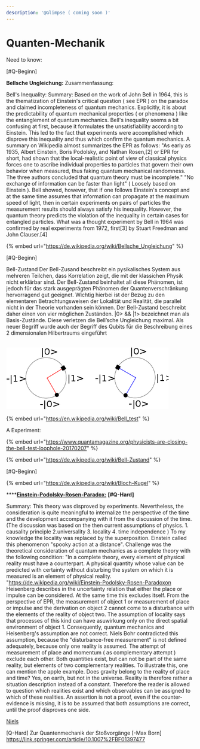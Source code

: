 ```yaml
---
description: '@Glimpse ( coming soon )'
---
```


# Quanten-Mechanik

Need to know:

\[#Q-Beginn]

**Bellsche Ungleichung:** Zusammenfassung:

Bell's Inequality: Summary: Based on the work of John Bell in 1964, this is the thematization of Einstein's critical question ( see EPR ) on the paradox and claimed incompleteness of quantum mechanics. Explicitly, it is about the predictability of quantum mechanical properties ( or phenomena ) like the entanglement of quantum mechanics. Bell's inequality seems a bit confusing at first, because it formulates the unsatisfiability according to Einstein. This led to the fact that experiments were accomplished which disprove this inequality and thus which confirm the quantum mechanics. A summary on Wikipedia almost summarizes the EPR as follows: "As early as 1935, Albert Einstein, Boris Podolsky, and Nathan Rosen,\[2] or EPR for short, had shown that the local-realistic point of view of classical physics forces one to ascribe individual properties to particles that govern their own behavior when measured, thus faking quantum mechanical randomness. The three authors concluded that quantum theory must be incomplete." "No exchange of information can be faster than light" ( Loosely based on Einstein ). Bell showed, however, that if one follows Einstein's concept and at the same time assumes that information can propagate at the maximum speed of light, then in certain experiments on pairs of particles the measurement results should always satisfy his inequality. However, the quantum theory predicts the violation of the inequality in certain cases for entangled particles. What was a thought experiment by Bell in 1964 was confirmed by real experiments from 1972, first\[3] by Stuart Freedman and John Clauser.\[4]



{% embed url="https://de.wikipedia.org/wiki/Bellsche_Ungleichung" %}

\[#Q-Beginn]

Bell-Zustand Der Bell-Zusand beschreibt ein pysikalisches System aus mehreren Teilchen, dass Korrelation zeigt, die mit der klassichen Physik nicht erklärbar sind. Der Bell-Zustand beinhaltet all diese Phänomen, ist jedoch für das stark ausgeprägten Phänomen der Quantenverschränkung hervorragend gut geeignet. Wichtig hierbei ist der Bezug zu den elementaren Betrachtungsweisen der Lokalität und Realität, die parallel nicht in der Theorie vorhanden sein können. Der Bell-Zustand beschreibt daher einen von vier möglichen Zuständen. |0> && |1> bezeichnet man als Basis-Zustände. Diese verletzen die Bell’sche Ungleichung maximal. Als neuer Begriff wurde auch der Begriff des Qubits für die Beschreibung eines 2 dimensionalen Hilbertraums eingeführt











\
![](<../../.gitbook/assets/image (18).png>)

{% embed url="https://en.wikipedia.org/wiki/Bell_test" %}

A Experiment:&#x20;

{% embed url="https://www.quantamagazine.org/physicists-are-closing-the-bell-test-loophole-20170207" %}

{% embed url="https://de.wikipedia.org/wiki/Bell-Zustand" %}

\[#Q-Beginn]

{% embed url="https://de.wikipedia.org/wiki/Bloch-Kugel" %}

\*\*\*\*[**Einstein-Podolsky-Rosen-Paradox:**](https://de.wikipedia.org/wiki/Einstein-Podolsky-Rosen-Paradoxon) **\[#Q-Hard]**

Summary: This theory was disproved by experiments. Nevertheless, the consideration is quite meaningful to internalize the perspective of the time and the development accompanying with it from the discussion of the time. (The discussion was based on the then current assumptions of physics. 1. causality principle 2.universality 3. locality 4. time independence ) To my knowledge the locality was replaced by the superposition. Einstein called this phenomenon "spooky action at a distance". Challenge was the theoretical consideration of quantum mechanics as a complete theory with the following condition: "In a complete theory, every element of physical reality must have a counterpart. A physical quantity whose value can be predicted with certainty without disturbing the system on which it is measured is an element of physical reality. "https://de.wikipedia.org/wiki/Einstein-Podolsky-Rosen-Paradoxon Heisenberg describes in the uncertainty relation that either the place or impulse can be considered. At the same time this excludes itself. From the perspective of EPR, the measurement of object 1 or measurement of place or impulse and the derivation on object 2 cannot come to a disturbance with the elements of the reality of object two. The assumption of locality says that processes of this kind can have asuwirkung only on the direct spatial environment of object 1. Consequently, quantum mechanics and Heisenberg's assumption are not correct. Niels Bohr contradicted this assumption, because the "disturbance-free measurement" is not defined adequately, because only one reality is assumed. The attempt of measurement of place and momentum ( as complementary attempt ) exclude each other. Both quantities exist, but can not be part of the same reality, but elements of two complementary realities. To illustrate this, one can mention the apple example. Does gravity belong to the reality of place and time? Yes, on earth, but not in the universe. Reality is therefore rather a situation description instead of a constant. Therefore the reader is allowed to question which realities exist and which observables can be assigned to which of these realities. An assertion is not a proof, even if the counter-evidence is missing, it is to be assumed that both assumptions are correct, until the proof disproves one side.

















[Niels](https://de.wikipedia.org/wiki/Niels\_Bohr)



\[Q-Hard] Zur Quantenmechanik der Stoßvorgänge \[-Max Born] https://link.springer.com/article/10.1007%2FBF01397477
